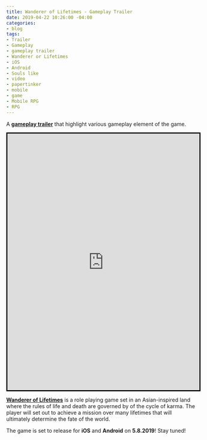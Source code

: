 ```yaml
---
title: Wanderer of Lifetimes - Gameplay Trailer
date: 2019-04-22 10:26:00 -04:00
categories:
- blog
tags:
- Trailer
- Gameplay
- gameplay trailer
- Wanderer or Lifetimes
- iOS
- Android
- Souls like
- video
- papertinker
- mobile
- game
- Mobile RPG
- RPG
---
```


A <a href="https://www.youtube.com/watch?v=fQghW-3JD4k"><b>gameplay trailer</b></a> that highlight various gameplay element of the game.

<iframe style="border: 3px solid black;"  width="512" height="683" src="https://www.youtube.com/embed/fQghW-3JD4k?rel=0" frameborder="0" allow="accelerometer; autoplay; encrypted-media; gyroscope; picture-in-picture" allowfullscreen></iframe>

<a href="/games/lifetimes/"><b>Wanderer of Lifetimes</b></a> is a role playing game set in an Asian-inspired land where the rules of life and death are governed by of the cycle of karma. The player will set out to achieve a mission over many lifetimes that will ultimately determine the fate of the world.

The game is set to release for <b>iOS</b> and <b>Android</b> on <b>5.8.2019</b>!
Stay tuned!